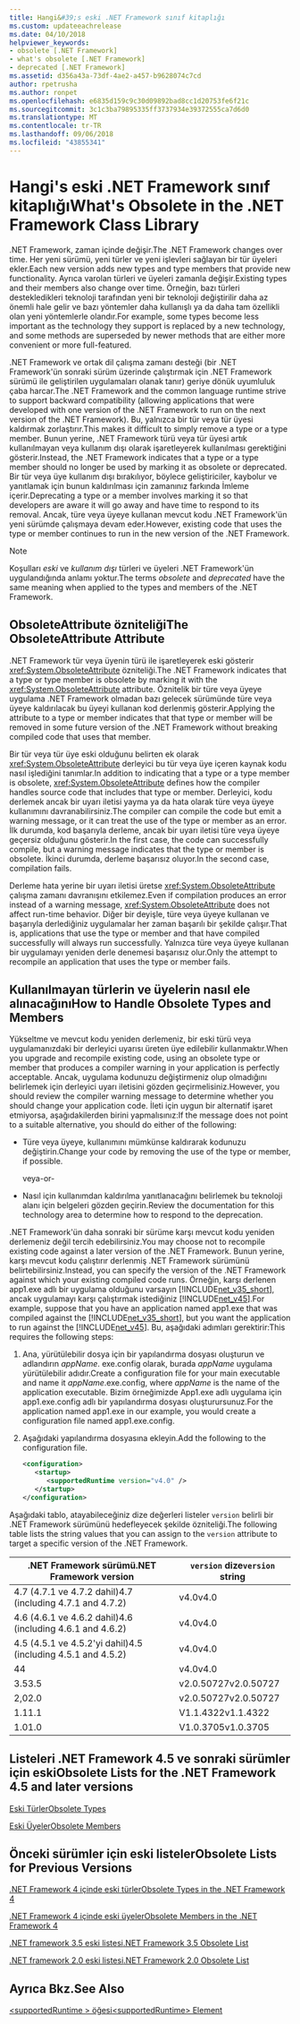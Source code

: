 ```yaml
---
title: Hangi&#39;s eski .NET Framework sınıf kitaplığı
ms.custom: updateeachrelease
ms.date: 04/10/2018
helpviewer_keywords:
- obsolete [.NET Framework]
- what's obsolete [.NET Framework]
- deprecated [.NET Framework]
ms.assetid: d356a43a-73df-4ae2-a457-b9628074c7cd
author: rpetrusha
ms.author: ronpet
ms.openlocfilehash: e6835d159c9c30d09892bad8cc1d20753fe6f21c
ms.sourcegitcommit: 3c1c3ba79895335ff3737934e39372555ca7d6d0
ms.translationtype: MT
ms.contentlocale: tr-TR
ms.lasthandoff: 09/06/2018
ms.locfileid: "43855341"
---
```

# <a name="what39s-obsolete-in-the-net-framework-class-library"></a><span data-ttu-id="2c449-102">Hangi&#39;s eski .NET Framework sınıf kitaplığı</span><span class="sxs-lookup"><span data-stu-id="2c449-102">What&#39;s Obsolete in the .NET Framework Class Library</span></span>
<span data-ttu-id="2c449-103">.NET Framework, zaman içinde değişir.</span><span class="sxs-lookup"><span data-stu-id="2c449-103">The .NET Framework changes over time.</span></span> <span data-ttu-id="2c449-104">Her yeni sürümü, yeni türler ve yeni işlevleri sağlayan bir tür üyeleri ekler.</span><span class="sxs-lookup"><span data-stu-id="2c449-104">Each new version adds new types and type members that provide new functionality.</span></span> <span data-ttu-id="2c449-105">Ayrıca varolan türleri ve üyeleri zamanla değişir.</span><span class="sxs-lookup"><span data-stu-id="2c449-105">Existing types and their members also change over time.</span></span> <span data-ttu-id="2c449-106">Örneğin, bazı türleri destekledikleri teknoloji tarafından yeni bir teknoloji değiştirilir daha az önemli hale gelir ve bazı yöntemler daha kullanışlı ya da daha tam özellikli olan yeni yöntemlerle olandır.</span><span class="sxs-lookup"><span data-stu-id="2c449-106">For example, some types become less important as the technology they support is replaced by a new technology, and some methods are superseded by newer methods that are either more convenient or more full-featured.</span></span>  
  
 <span data-ttu-id="2c449-107">.NET Framework ve ortak dil çalışma zamanı desteği (bir .NET Framework'ün sonraki sürüm üzerinde çalıştırmak için .NET Framework sürümü ile geliştirilen uygulamaları olanak tanır) geriye dönük uyumluluk çaba harcar.</span><span class="sxs-lookup"><span data-stu-id="2c449-107">The .NET Framework and the common language runtime strive to support backward compatibility (allowing applications that were developed with one version of the .NET Framework to run on the next version of the .NET Framework).</span></span> <span data-ttu-id="2c449-108">Bu, yalnızca bir tür veya tür üyesi kaldırmak zorlaştırır.</span><span class="sxs-lookup"><span data-stu-id="2c449-108">This makes it difficult to simply remove a type or a type member.</span></span> <span data-ttu-id="2c449-109">Bunun yerine, .NET Framework türü veya tür üyesi artık kullanılmayan veya kullanım dışı olarak işaretleyerek kullanılması gerektiğini gösterir.</span><span class="sxs-lookup"><span data-stu-id="2c449-109">Instead, the .NET Framework indicates that a type or a type member should no longer be used by marking it as obsolete or deprecated.</span></span> <span data-ttu-id="2c449-110">Bir tür veya üye kullanım dışı bırakılıyor, böylece geliştiriciler, kaybolur ve yanıtlamak için bunun kaldırılması için zamanınız farkında İmleme içerir.</span><span class="sxs-lookup"><span data-stu-id="2c449-110">Deprecating a type or a member involves marking it so that developers are aware it will go away and have time to respond to its removal.</span></span> <span data-ttu-id="2c449-111">Ancak, türe veya üyeye kullanan mevcut kodu .NET Framework'ün yeni sürümde çalışmaya devam eder.</span><span class="sxs-lookup"><span data-stu-id="2c449-111">However, existing code that uses the type or member continues to run in the new version of the .NET Framework.</span></span>  
  
> [!NOTE]
>  <span data-ttu-id="2c449-112">Koşulları *eski* ve *kullanım dışı* türleri ve üyeleri .NET Framework'ün uygulandığında anlamı yoktur.</span><span class="sxs-lookup"><span data-stu-id="2c449-112">The terms *obsolete* and *deprecated* have the same meaning when applied to the types and members of the .NET Framework.</span></span>  
  
## <a name="the-obsoleteattribute-attribute"></a><span data-ttu-id="2c449-113">ObsoleteAttribute özniteliği</span><span class="sxs-lookup"><span data-stu-id="2c449-113">The ObsoleteAttribute Attribute</span></span>  
 <span data-ttu-id="2c449-114">.NET Framework tür veya üyenin türü ile işaretleyerek eski gösterir <xref:System.ObsoleteAttribute> özniteliği.</span><span class="sxs-lookup"><span data-stu-id="2c449-114">The .NET Framework indicates that a type or type member is obsolete by marking it with the <xref:System.ObsoleteAttribute> attribute.</span></span> <span data-ttu-id="2c449-115">Öznitelik bir türe veya üyeye uygulama .NET Framework olmadan bazı gelecek sürümünde türe veya üyeye kaldırılacak bu üyeyi kullanan kod derlenmiş gösterir.</span><span class="sxs-lookup"><span data-stu-id="2c449-115">Applying the attribute to a type or member indicates that that type or member will be removed in some future version of the .NET Framework without breaking compiled code that uses that member.</span></span>  
  
 <span data-ttu-id="2c449-116">Bir tür veya tür üye eski olduğunu belirten ek olarak <xref:System.ObsoleteAttribute> derleyici bu tür veya üye içeren kaynak kodu nasıl işlediğini tanımlar.</span><span class="sxs-lookup"><span data-stu-id="2c449-116">In addition to indicating that a type or a type member is obsolete, <xref:System.ObsoleteAttribute> defines how the compiler handles source code that includes that type or member.</span></span> <span data-ttu-id="2c449-117">Derleyici, kodu derlemek ancak bir uyarı iletisi yayma ya da hata olarak türe veya üyeye kullanımını davranabilirsiniz.</span><span class="sxs-lookup"><span data-stu-id="2c449-117">The compiler can compile the code but emit a warning message, or it can treat the use of the type or member as an error.</span></span> <span data-ttu-id="2c449-118">İlk durumda, kod başarıyla derleme, ancak bir uyarı iletisi türe veya üyeye geçersiz olduğunu gösterir.</span><span class="sxs-lookup"><span data-stu-id="2c449-118">In the first case, the code can successfully compile, but a warning message indicates that the type or member is obsolete.</span></span> <span data-ttu-id="2c449-119">İkinci durumda, derleme başarısız oluyor.</span><span class="sxs-lookup"><span data-stu-id="2c449-119">In the second case, compilation fails.</span></span>  
  
 <span data-ttu-id="2c449-120">Derleme hata yerine bir uyarı iletisi üretse <xref:System.ObsoleteAttribute> çalışma zamanı davranışını etkilemez.</span><span class="sxs-lookup"><span data-stu-id="2c449-120">Even if compilation produces an error instead of a warning message, <xref:System.ObsoleteAttribute> does not affect run-time behavior.</span></span> <span data-ttu-id="2c449-121">Diğer bir deyişle, türe veya üyeye kullanan ve başarıyla derlediğiniz uygulamalar her zaman başarılı bir şekilde çalışır.</span><span class="sxs-lookup"><span data-stu-id="2c449-121">That is, applications that use the type or member and that have compiled successfully will always run successfully.</span></span> <span data-ttu-id="2c449-122">Yalnızca türe veya üyeye kullanan bir uygulamayı yeniden derle denemesi başarısız olur.</span><span class="sxs-lookup"><span data-stu-id="2c449-122">Only the attempt to recompile an application that uses the type or member fails.</span></span>  
  
## <a name="how-to-handle-obsolete-types-and-members"></a><span data-ttu-id="2c449-123">Kullanılmayan türlerin ve üyelerin nasıl ele alınacağını</span><span class="sxs-lookup"><span data-stu-id="2c449-123">How to Handle Obsolete Types and Members</span></span>  
 <span data-ttu-id="2c449-124">Yükseltme ve mevcut kodu yeniden derlemeniz, bir eski türü veya uygulamanızdaki bir derleyici uyarısı üreten üye edilebilir kullanmaktır.</span><span class="sxs-lookup"><span data-stu-id="2c449-124">When you upgrade and recompile existing code, using an obsolete type or member that produces a compiler warning in your application is perfectly acceptable.</span></span> <span data-ttu-id="2c449-125">Ancak, uygulama kodunuzu değiştirmeniz olup olmadığını belirlemek için derleyici uyarı iletisini gözden geçirmelisiniz.</span><span class="sxs-lookup"><span data-stu-id="2c449-125">However, you should review the compiler warning message to determine whether you should change your application code.</span></span> <span data-ttu-id="2c449-126">İleti için uygun bir alternatif işaret etmiyorsa, aşağıdakilerden birini yapmalısınız:</span><span class="sxs-lookup"><span data-stu-id="2c449-126">If the message does not point to a suitable alternative, you should do either of the following:</span></span>  
  
-   <span data-ttu-id="2c449-127">Türe veya üyeye, kullanımını mümkünse kaldırarak kodunuzu değiştirin.</span><span class="sxs-lookup"><span data-stu-id="2c449-127">Change your code by removing the use of the type or member, if possible.</span></span>  
  
     <span data-ttu-id="2c449-128">veya</span><span class="sxs-lookup"><span data-stu-id="2c449-128">-or-</span></span>  
  
-   <span data-ttu-id="2c449-129">Nasıl için kullanımdan kaldırılma yanıtlanacağını belirlemek bu teknoloji alanı için belgeleri gözden geçirin.</span><span class="sxs-lookup"><span data-stu-id="2c449-129">Review the documentation for this technology area to determine how to respond to the deprecation.</span></span>  
  
 <span data-ttu-id="2c449-130">.NET Framework'ün daha sonraki bir sürüme karşı mevcut kodu yeniden derlemeniz değil tercih edebilirsiniz.</span><span class="sxs-lookup"><span data-stu-id="2c449-130">You may choose not to recompile existing code against a later version of the .NET Framework.</span></span> <span data-ttu-id="2c449-131">Bunun yerine, karşı mevcut kodu çalıştırır derlenmiş .NET Framework sürümünü belirtebilirsiniz.</span><span class="sxs-lookup"><span data-stu-id="2c449-131">Instead, you can specify the version of the .NET Framework against which your existing compiled code runs.</span></span> <span data-ttu-id="2c449-132">Örneğin, karşı derlenen app1.exe adlı bir uygulama olduğunu varsayın [!INCLUDE[net_v35_short](../../../includes/net-v35-short-md.md)], ancak uygulamayı karşı çalıştırmak istediğiniz [!INCLUDE[net_v45](../../../includes/net-v45-md.md)].</span><span class="sxs-lookup"><span data-stu-id="2c449-132">For example, suppose that you have an application named app1.exe that was compiled against the [!INCLUDE[net_v35_short](../../../includes/net-v35-short-md.md)], but you want the application to run against the [!INCLUDE[net_v45](../../../includes/net-v45-md.md)].</span></span> <span data-ttu-id="2c449-133">Bu, aşağıdaki adımları gerektirir:</span><span class="sxs-lookup"><span data-stu-id="2c449-133">This requires the following steps:</span></span>  
  
1.  <span data-ttu-id="2c449-134">Ana, yürütülebilir dosya için bir yapılandırma dosyası oluşturun ve adlandırın *appName*. exe.config olarak, burada *appName* uygulama yürütülebilir adıdır.</span><span class="sxs-lookup"><span data-stu-id="2c449-134">Create a configuration file for your main executable and name it *appName*.exe.config, where *appName* is the name of the application executable.</span></span> <span data-ttu-id="2c449-135">Bizim örneğimizde App1.exe adlı uygulama için app1.exe.config adlı bir yapılandırma dosyası oluşturursunuz.</span><span class="sxs-lookup"><span data-stu-id="2c449-135">For the application named app1.exe in our example, you would create a configuration file named app1.exe.config.</span></span>  
  
2.  <span data-ttu-id="2c449-136">Aşağıdaki yapılandırma dosyasına ekleyin.</span><span class="sxs-lookup"><span data-stu-id="2c449-136">Add the following to the configuration file.</span></span>  
  
    ```xml  
    <configuration>  
       <startup>   
          <supportedRuntime version="v4.0" />  
       </startup>  
    </configuration>  
    ```  
  
 <span data-ttu-id="2c449-137">Aşağıdaki tablo, atayabileceğiniz dize değerleri listeler `version` belirli bir .NET Framework sürümünü hedefleyecek şekilde özniteliği.</span><span class="sxs-lookup"><span data-stu-id="2c449-137">The following table lists the string values that you can assign to the `version` attribute to target a specific version of the .NET Framework.</span></span>  
  
|<span data-ttu-id="2c449-138">.NET Framework sürümü</span><span class="sxs-lookup"><span data-stu-id="2c449-138">.NET Framework version</span></span>|<span data-ttu-id="2c449-139">`version` dize</span><span class="sxs-lookup"><span data-stu-id="2c449-139">`version` string</span></span>|
|-|-|  
|<span data-ttu-id="2c449-140">4.7 (4.7.1 ve 4.7.2 dahil)</span><span class="sxs-lookup"><span data-stu-id="2c449-140">4.7 (including 4.7.1 and 4.7.2)</span></span>|<span data-ttu-id="2c449-141">v4.0</span><span class="sxs-lookup"><span data-stu-id="2c449-141">v4.0</span></span>|  
|<span data-ttu-id="2c449-142">4.6 (4.6.1 ve 4.6.2 dahil)</span><span class="sxs-lookup"><span data-stu-id="2c449-142">4.6 (including 4.6.1 and 4.6.2)</span></span>|<span data-ttu-id="2c449-143">v4.0</span><span class="sxs-lookup"><span data-stu-id="2c449-143">v4.0</span></span>|  
|<span data-ttu-id="2c449-144">4.5 (4.5.1 ve 4.5.2'yi dahil)</span><span class="sxs-lookup"><span data-stu-id="2c449-144">4.5 (including 4.5.1 and 4.5.2)</span></span>|<span data-ttu-id="2c449-145">v4.0</span><span class="sxs-lookup"><span data-stu-id="2c449-145">v4.0</span></span>|  
|<span data-ttu-id="2c449-146">4</span><span class="sxs-lookup"><span data-stu-id="2c449-146">4</span></span>|<span data-ttu-id="2c449-147">v4.0</span><span class="sxs-lookup"><span data-stu-id="2c449-147">v4.0</span></span>|  
|<span data-ttu-id="2c449-148">3.5</span><span class="sxs-lookup"><span data-stu-id="2c449-148">3.5</span></span>|<span data-ttu-id="2c449-149">v2.0.50727</span><span class="sxs-lookup"><span data-stu-id="2c449-149">v2.0.50727</span></span>|  
|<span data-ttu-id="2c449-150">2,0</span><span class="sxs-lookup"><span data-stu-id="2c449-150">2.0</span></span>|<span data-ttu-id="2c449-151">v2.0.50727</span><span class="sxs-lookup"><span data-stu-id="2c449-151">v2.0.50727</span></span>|  
|<span data-ttu-id="2c449-152">1.1</span><span class="sxs-lookup"><span data-stu-id="2c449-152">1.1</span></span>|<span data-ttu-id="2c449-153">V1.1.4322</span><span class="sxs-lookup"><span data-stu-id="2c449-153">v1.1.4322</span></span>|  
|<span data-ttu-id="2c449-154">1.0</span><span class="sxs-lookup"><span data-stu-id="2c449-154">1.0</span></span>|<span data-ttu-id="2c449-155">V1.0.3705</span><span class="sxs-lookup"><span data-stu-id="2c449-155">v1.0.3705</span></span>|  
  
## <a name="obsolete-lists-for-the-net-framework-45-and-later-versions"></a><span data-ttu-id="2c449-156">Listeleri .NET Framework 4.5 ve sonraki sürümler için eski</span><span class="sxs-lookup"><span data-stu-id="2c449-156">Obsolete Lists for the .NET Framework 4.5 and later versions</span></span>  
 [<span data-ttu-id="2c449-157">Eski Türler</span><span class="sxs-lookup"><span data-stu-id="2c449-157">Obsolete Types</span></span>](../../../docs/framework/whats-new/obsolete-types.md)  
  
 [<span data-ttu-id="2c449-158">Eski Üyeler</span><span class="sxs-lookup"><span data-stu-id="2c449-158">Obsolete Members</span></span>](../../../docs/framework/whats-new/obsolete-members.md)  
  
## <a name="obsolete-lists-for-previous-versions"></a><span data-ttu-id="2c449-159">Önceki sürümler için eski listeler</span><span class="sxs-lookup"><span data-stu-id="2c449-159">Obsolete Lists for Previous Versions</span></span>  
 [<span data-ttu-id="2c449-160">.NET Framework 4 içinde eski türler</span><span class="sxs-lookup"><span data-stu-id="2c449-160">Obsolete Types in the .NET Framework 4</span></span>](https://go.microsoft.com/fwlink/?LinkId=224224)  
  
 [<span data-ttu-id="2c449-161">.NET Framework 4 içinde eski üyeler</span><span class="sxs-lookup"><span data-stu-id="2c449-161">Obsolete Members in the .NET Framework 4</span></span>](https://go.microsoft.com/fwlink/?LinkId=224227)  
  
 [<span data-ttu-id="2c449-162">.NET framework 3.5 eski listesi</span><span class="sxs-lookup"><span data-stu-id="2c449-162">.NET Framework 3.5 Obsolete List</span></span>](https://go.microsoft.com/fwlink/?LinkId=163710)  
  
 [<span data-ttu-id="2c449-163">.NET framework 2.0 eski listesi</span><span class="sxs-lookup"><span data-stu-id="2c449-163">.NET Framework 2.0 Obsolete List</span></span>](https://go.microsoft.com/fwlink/?LinkID=125264)  
  
## <a name="see-also"></a><span data-ttu-id="2c449-164">Ayrıca Bkz.</span><span class="sxs-lookup"><span data-stu-id="2c449-164">See Also</span></span>  
 [<span data-ttu-id="2c449-165">\<supportedRuntime > öğesi</span><span class="sxs-lookup"><span data-stu-id="2c449-165">\<supportedRuntime> Element</span></span>](../../../docs/framework/configure-apps/file-schema/startup/supportedruntime-element.md)
